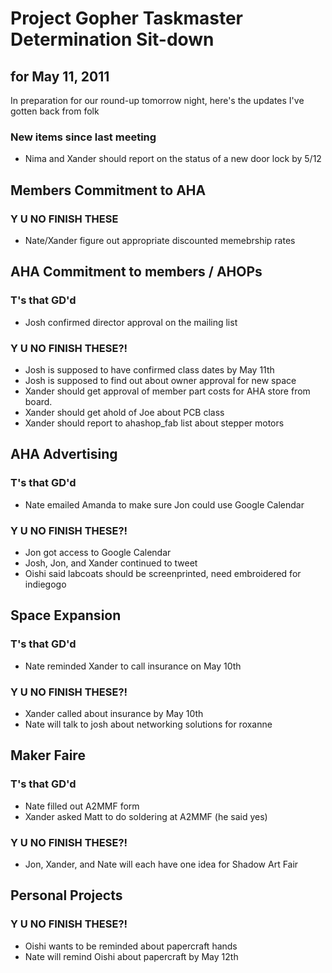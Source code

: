 Project Gopher Taskmaster Determination Sit-down
================================================
for May 11, 2011
----------------

In preparation for our round-up tomorrow night, here's the updates I've gotten back from folk

### New items since last meeting
+ Nima and Xander should report on the status of a new door lock by 5/12

Members Commitment to AHA
-------------------------
### Y U NO FINISH THESE
+ Nate/Xander figure out appropriate discounted memebrship rates

AHA Commitment to members / AHOPs
---------------------------------
### T's that GD'd
+ Josh confirmed director approval on the mailing list

### Y U NO FINISH THESE?!
+ Josh is supposed to have confirmed class dates by May 11th
+ Josh is supposed to find out about owner approval for new space
+ Xander should get approval of member part costs for AHA store from board.
+ Xander should get ahold of Joe about PCB class
+ Xander should report to ahashop\_fab list about stepper motors

AHA Advertising
---------------
### T's that GD'd
+ Nate emailed Amanda to make sure Jon could use Google Calendar

### Y U NO FINISH THESE?!
+ Jon got access to Google Calendar
+ Josh, Jon, and Xander continued to tweet
+ Oishi said labcoats should be screenprinted, need embroidered for indiegogo

Space Expansion
---------------
### T's that GD'd
+ Nate reminded Xander to call insurance on May 10th

### Y U NO FINISH THESE?!
+ Xander called about insurance by May 10th
+ Nate will talk to josh about networking solutions for roxanne

Maker Faire
-----------
### T's that GD'd
+ Nate filled out A2MMF form
+ Xander asked Matt to do soldering at A2MMF (he said yes)

### Y U NO FINISH THESE?!
+ Jon, Xander, and Nate will each have one idea for Shadow Art Fair

Personal Projects
-----------------
### Y U NO FINISH THESE?!
+ Oishi wants to be reminded about papercraft hands
+ Nate will remind Oishi about papercraft by May 12th

